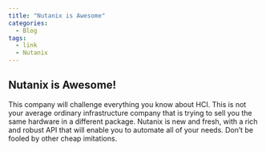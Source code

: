 ```yaml
---
title: "Nutanix is Awesome"
categories:
  - Blog
tags:
  - link
  - Nutanix
---
```


## Nutanix is Awesome!

This company will challenge everything you know about HCI. This is not your average ordinary infrastructure company that is trying to sell you the same hardware in a different package. Nutanix is new and fresh, with a rich and robust API that will enable you to automate all of your needs. Don’t be fooled by other cheap imitations.